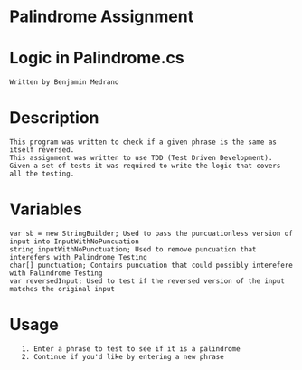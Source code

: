 # Palindrome Assignment

# Logic in Palindrome.cs
    Written by Benjamin Medrano
    
# Description 
    
    This program was written to check if a given phrase is the same as itself reversed. 
    This assignment was written to use TDD (Test Driven Development).
    Given a set of tests it was required to write the logic that covers all the testing. 

# Variables
    var sb = new StringBuilder; Used to pass the puncuationless version of input into InputWithNoPuncuation
    string inputWithNoPunctuation; Used to remove puncuation that interefers with Palindrome Testing
    char[] punctuation; Contains puncuation that could possibly interefere with Palindrome Testing
    var reversedInput; Used to test if the reversed version of the input matches the original input


# Usage 
       1. Enter a phrase to test to see if it is a palindrome
       2. Continue if you'd like by entering a new phrase
      
